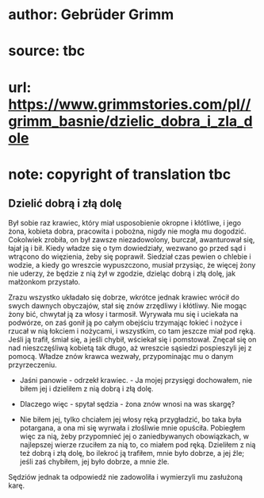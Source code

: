 # author: Gebrüder Grimm
# source: tbc
# url: https://www.grimmstories.com/pl//grimm_basnie/dzielic_dobra_i_zla_dole
# note: copyright of translation tbc

## Dzielić dobrą i złą dolę 

Był sobie raz krawiec, który miał usposobienie okropne i kłótliwe, i
jego żona, kobieta dobra, pracowita i pobożna, nigdy nie mogła mu
dogodzić. Cokolwiek zrobiła, on był zawsze niezadowolony, burczał,
awanturował się, łajał ją i bił. Kiedy władze się o tym dowiedziały,
wezwano go przed sąd i wtrącono do więzienia, żeby się poprawił.
Siedział czas pewien o chlebie i wodzie, a kiedy go wreszcie
wypuszczono, musiał przysiąc, że więcej żony nie uderzy, że będzie z nią
żył w zgodzie, dzieląc dobrą i złą dolę, jak małżonkom przystało.

Zrazu wszystko układało się dobrze, wkrótce jednak krawiec wrócił do
swych dawnych obyczajów, stał się znów zrzędliwy i kłótliwy. Nie mogąc
żony bić, chwytał ją za włosy i tarmosił. Wyrywała mu się i uciekała na
podwórze, on zaś gonił ją po całym obejściu trzymając łokieć i nożyce i
rzucał w nią łokciem i nożycami, i wszystkim, co tam jeszcze miał pod
ręką. Jeśli ją trafił, śmiał się, a jeśli chybił, wściekał się i
pomstował. Znęcał się on nad nieszczęśliwą kobietą tak długo, aż
wreszcie sąsiedzi pospieszyli jej z pomocą. Władze znów krawca wezwały,
przypominając mu o danym przyrzeczeniu.

- Jaśni panowie - odrzekł krawiec. - Ja mojej przysięgi dochowałem, nie
biłem jej i dzieliłem z nią dobrą i złą dolę.

- Dlaczego więc - spytał sędzia - żona znów wnosi na was skargę?

- Nie biłem jej, tylko chciałem jej włosy ręką przygładzić, bo taka
była potargana, a ona mi się wyrwała i złośliwie mnie opuściła.
Pobiegłem więc za nią, żeby przypomnieć jej o zaniedbywanych
obowiązkach, w najlepszej wierze rzuciłem za nią to, co miałem pod ręką.
Dzieliłem z nią też dobrą i złą dolę, bo ilekroć ją trafiłem, mnie było
dobrze, a jej źle; jeśli zaś chybiłem, jej było dobrze, a mnie źle.

Sędziów jednak ta odpowiedź nie zadowoliła i wymierzyli mu zasłużoną
karę.

